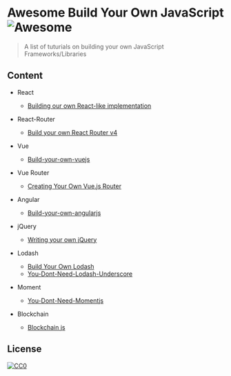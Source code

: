 # Awesome Build Your Own JavaScript ![Awesome](https://cdn.rawgit.com/sindresorhus/awesome/d7305f38d29fed78fa85652e3a63e154dd8e8829/media/badge.svg)

> A list of tuturials on building your own JavaScript Frameworks/Libraries

## Content

- React
  - [Building our own React-like implementation](https://swennemans.gitbooks.io/building-your-own-react-js/content/02-building_basic_vdom/01-getting-started.html)
- React-Router
  - [Build your own React Router v4](https://tylermcginnis.com/build-your-own-react-router-v4/)

- Vue
  - [Build-your-own-vuejs](https://github.com/jsrebuild/build-your-own-vuejs)
- Vue Router
  - [Creating Your Own Vue.js Router](https://vueschool.io/articles/vuejs-tutorials/creating-your-own-router/)

- Angular
  - [Build-your-own-angularjs](https://github.com/teropa/build-your-own-angularjs)

- jQuery

  - [Writing your own jQuery](http://dfsq.info/site/read/writing-your-own-jquery)

- Lodash
  - [Build Your Own Lodash](https://www.youtube.com/watch?v=kLksX2CIuXk&list=PLeHA3yHguTjd8YW0PvL4z6F86sC0QecKs)
  - [You-Dont-Need-Lodash-Underscore](https://github.com/you-dont-need/You-Dont-Need-Lodash-Underscore)

- Moment
  - [You-Dont-Need-Momentjs](https://github.com/you-dont-need/You-Dont-Need-Momentjs)

- Blockchain
  - [Blockchain js](https://www.youtube.com/watch?v=zVqczFZr124&index=2&list=PL0WnWVz6wfyCWR5UfDpjlBsekzpEAP3lb&t=11s)

## License

[![CC0](http://mirrors.creativecommons.org/presskit/buttons/88x31/svg/cc-zero.svg)](https://creativecommons.org/publicdomain/zero/1.0/)

